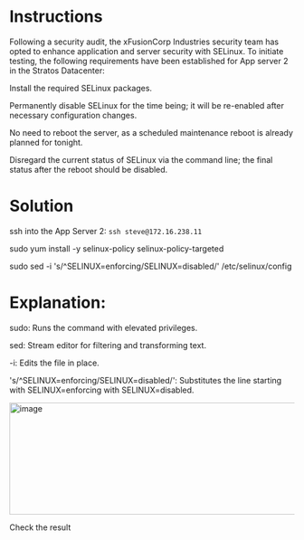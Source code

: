 # Instructions

Following a security audit, the xFusionCorp Industries security team has opted to enhance application and server security with SELinux. To initiate testing, the following requirements have been established for App server 2 in the Stratos Datacenter:

Install the required SELinux packages.

Permanently disable SELinux for the time being; it will be re-enabled after necessary configuration changes.

No need to reboot the server, as a scheduled maintenance reboot is already planned for tonight.

Disregard the current status of SELinux via the command line; the final status after the reboot should be disabled.

# Solution

ssh into the App Server 2: `ssh steve@172.16.238.11`

sudo yum install -y selinux-policy selinux-policy-targeted

sudo sed -i 's/^SELINUX=enforcing/SELINUX=disabled/' /etc/selinux/config


# Explanation:

sudo: Runs the command with elevated privileges.

sed: Stream editor for filtering and transforming text.

-i: Edits the file in place.

's/^SELINUX=enforcing/SELINUX=disabled/': Substitutes the line starting with SELINUX=enforcing with SELINUX=disabled.

<img width="1270" height="198" alt="image" src="https://github.com/user-attachments/assets/6536a7cc-0cf3-433e-b793-c348d4846ef2" />

Check the result 
